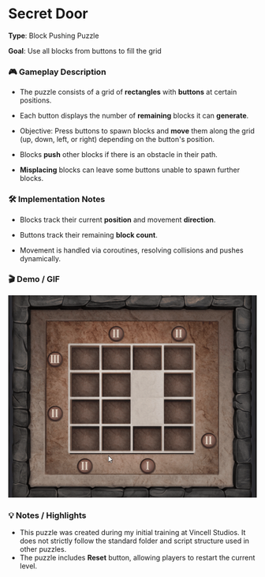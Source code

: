 # **Secret Door**

**Type**: Block Pushing Puzzle

**Goal**: Use all blocks from buttons to fill the grid


### 🎮 Gameplay Description

- The puzzle consists of a grid of **rectangles** with **buttons** at certain positions.

- Each button displays the number of **remaining** blocks it can **generate**.

- Objective: Press buttons to spawn blocks and **move** them along the grid (up, down, left, or right) depending on the button's position.

- Blocks **push** other blocks if there is an obstacle in their path.

- **Misplacing** blocks can leave some buttons unable to spawn further blocks.



### 🛠 Implementation Notes

- Blocks track their current **position** and movement **direction**.

- Buttons track their remaining **block count**.

- Movement is handled via coroutines, resolving collisions and pushes dynamically.


### 🎬 Demo / GIF

![Secret Door Demo](./demo.gif)


### 💡 Notes / Highlights
- This puzzle was created during my initial training at Vincell Studios.
It does not strictly follow the standard folder and script structure used in other puzzles.
- The puzzle includes **Reset** button, allowing players to restart the current level.